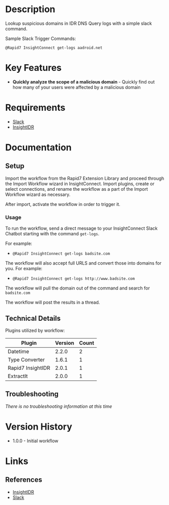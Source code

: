 # Description

Lookup suspicious domains in IDR DNS Query logs with a simple slack command.

Sample Slack Trigger Commands:

`@Rapid7 InsightConnect get-logs aadroid.net`

# Key Features

* **Quickly analyze the scope of a malicious domain** - Quickly find out how many of your users were affected by a malicious domain

# Requirements

* [Slack](https://insightconnect.help.rapid7.com/docs/configure-slack-for-chatops)
* [InsightIDR](https://www.rapid7.com/products/insightidr/)

# Documentation

## Setup

Import the workflow from the Rapid7 Extension Library and proceed through the Import Workflow wizard in InsightConnect. Import plugins, create or select connections, and rename the workflow as a part of the Import Workflow wizard as necessary.

After import, activate the workflow in order to trigger it.

### Usage

To run the workflow, send a direct message to your InsightConnect Slack Chatbot starting with the command `get-logs`. 

For example:

* `@Rapid7 InsightConnect get-logs badsite.com`

The workflow will also accept full URLS and convert those into domains for you. For example: 

* `@Rapid7 InsightConnect get-logs http://www.badsite.com`

The workflow will pull the domain out of the command and search for `badsite.com`

The workflow will post the results in a thread.

## Technical Details

Plugins utilized by workflow:

|Plugin|Version|Count|
|----|----|--------|
|Datetime|2.2.0|2|
|Type Converter|1.6.1|1|
|Rapid7 InsightIDR|2.0.1|1|
|ExtractIt|2.0.0|1|


## Troubleshooting

_There is no troubleshooting information at this time_

# Version History

* 1.0.0 - Initial workflow

# Links

## References

* [InsightIDR](https://www.rapid7.com/products/insightidr/)
* [Slack](https://slack.com)
